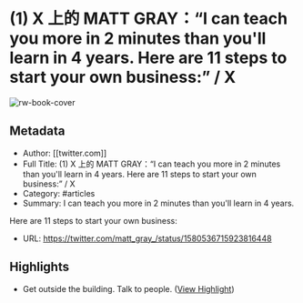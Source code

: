 # (1) X 上的 MATT GRAY：“I can teach you more in 2 minutes than you'll learn in 4 years. Here are 11 steps to start your own business:” / X

![rw-book-cover](https://readwise-assets.s3.amazonaws.com/media/uploaded_book_covers/profile_101759/2y1eIG_L.jpg)

## Metadata
- Author: [[twitter.com]]
- Full Title: (1) X 上的 MATT GRAY：“I can teach you more in 2 minutes than you'll learn in 4 years. Here are 11 steps to start your own business:” / X
- Category: #articles
- Summary: I can teach you more in 2 minutes than you'll learn in 4 years.

Here are 11 steps to start your own business:
- URL: https://twitter.com/matt_gray_/status/1580536715923816448

## Highlights
- Get outside the building. Talk to people. ([View Highlight](https://read.readwise.io/read/01hkph17pwhgh3rg2hwhrmgh5f))
